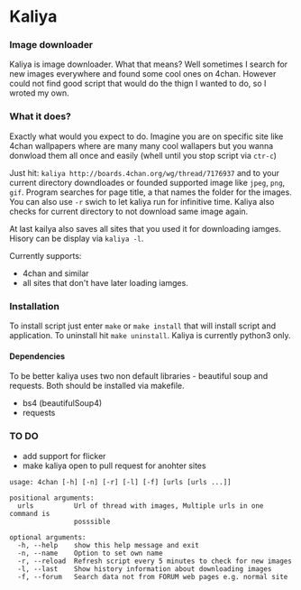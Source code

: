 # Kaliya
### Image downloader

Kaliya is image downloader. What that means? Well sometimes I search for new images everywhere and found some cool ones on 4chan. However could not find good script that would do the thign I wanted to do, so I wroted my own.

### What it does?

Exactly what would you expect to do. Imagine you are on specific site like 4chan wallpapers where are many many cool wallapers but you wanna donwload them all once and easily (whell until you stop script via `ctr-c`)

Just hit: `kaliya http://boards.4chan.org/wg/thread/7176937` and to your current directory downdloades or founded supported image like `jpeg`, `png`, `gif`. Program searches for page title, a that names the folder for the images. You can also use `-r` swich to let kaliya run for infinitive time. Kaliya also checks for current directory to not download same image again. 

At last kailya also saves all sites that you used it for downloading iamges. Hisory can be display via `kaliya -l`. 

Currently supports:
* 4chan and similar
* all sites that don't have later loading iamges.

### Installation

To install script just enter `make` or `make install` that will install script and application. To uninstall hit `make uninstall`. Kaliya is currently python3 only.

#### Dependencies
To be better kaliya uses two non default libraries - beautiful soup and requests. Both should be installed via makefile.

* bs4 (beautifulSoup4)
* requests

### TO DO
* add support for flicker
* make kaliya open to pull request for anohter sites

```text
usage: 4chan [-h] [-n] [-r] [-l] [-f] [urls [urls ...]]

positional arguments:
  urls          Url of thread with images, Multiple urls in one command is
                posssible

optional arguments:
  -h, --help    show this help message and exit
  -n, --name    Option to set own name
  -r, --reload  Refresh script every 5 minutes to check for new images
  -l, --last    Show history information about downloading images
  -f, --forum   Search data not from FORUM web pages e.g. normal site
```